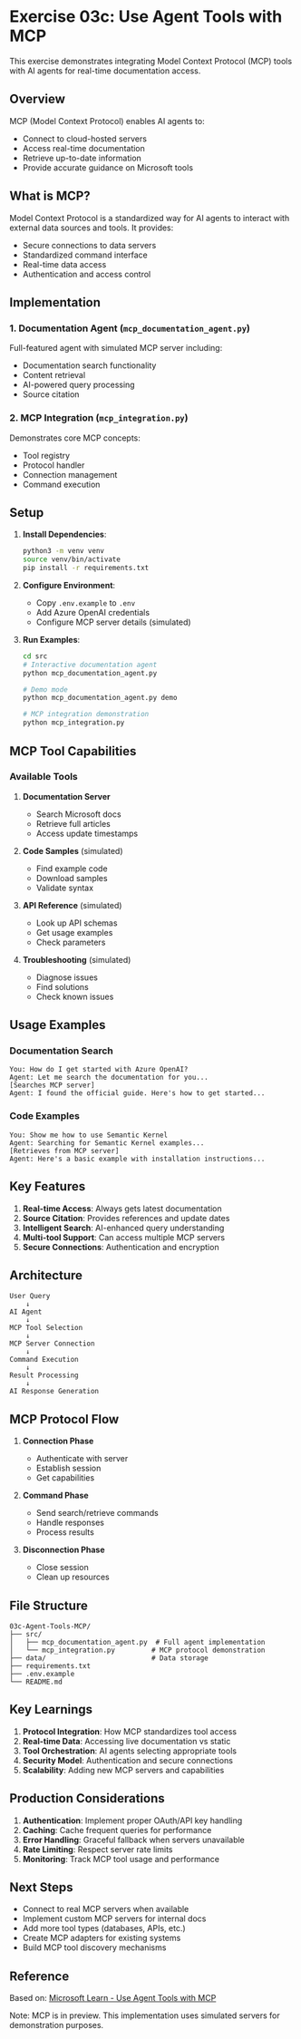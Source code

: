 # Exercise 03c: Use Agent Tools with MCP

This exercise demonstrates integrating Model Context Protocol (MCP) tools with AI agents for real-time documentation access.

## Overview

MCP (Model Context Protocol) enables AI agents to:
- Connect to cloud-hosted servers
- Access real-time documentation
- Retrieve up-to-date information
- Provide accurate guidance on Microsoft tools

## What is MCP?

Model Context Protocol is a standardized way for AI agents to interact with external data sources and tools. It provides:
- Secure connections to data servers
- Standardized command interface
- Real-time data access
- Authentication and access control

## Implementation

### 1. Documentation Agent (`mcp_documentation_agent.py`)
Full-featured agent with simulated MCP server including:
- Documentation search functionality
- Content retrieval
- AI-powered query processing
- Source citation

### 2. MCP Integration (`mcp_integration.py`)
Demonstrates core MCP concepts:
- Tool registry
- Protocol handler
- Connection management
- Command execution

## Setup

1. **Install Dependencies**:
   ```bash
   python3 -m venv venv
   source venv/bin/activate
   pip install -r requirements.txt
   ```

2. **Configure Environment**:
   - Copy `.env.example` to `.env`
   - Add Azure OpenAI credentials
   - Configure MCP server details (simulated)

3. **Run Examples**:
   ```bash
   cd src
   # Interactive documentation agent
   python mcp_documentation_agent.py
   
   # Demo mode
   python mcp_documentation_agent.py demo
   
   # MCP integration demonstration
   python mcp_integration.py
   ```

## MCP Tool Capabilities

### Available Tools
1. **Documentation Server**
   - Search Microsoft docs
   - Retrieve full articles
   - Access update timestamps

2. **Code Samples** (simulated)
   - Find example code
   - Download samples
   - Validate syntax

3. **API Reference** (simulated)
   - Look up API schemas
   - Get usage examples
   - Check parameters

4. **Troubleshooting** (simulated)
   - Diagnose issues
   - Find solutions
   - Check known issues

## Usage Examples

### Documentation Search
```
You: How do I get started with Azure OpenAI?
Agent: Let me search the documentation for you...
[Searches MCP server]
Agent: I found the official guide. Here's how to get started...
```

### Code Examples
```
You: Show me how to use Semantic Kernel
Agent: Searching for Semantic Kernel examples...
[Retrieves from MCP server]
Agent: Here's a basic example with installation instructions...
```

## Key Features

1. **Real-time Access**: Always gets latest documentation
2. **Source Citation**: Provides references and update dates
3. **Intelligent Search**: AI-enhanced query understanding
4. **Multi-tool Support**: Can access multiple MCP servers
5. **Secure Connections**: Authentication and encryption

## Architecture

```
User Query
    ↓
AI Agent
    ↓
MCP Tool Selection
    ↓
MCP Server Connection
    ↓
Command Execution
    ↓
Result Processing
    ↓
AI Response Generation
```

## MCP Protocol Flow

1. **Connection Phase**
   - Authenticate with server
   - Establish session
   - Get capabilities

2. **Command Phase**
   - Send search/retrieve commands
   - Handle responses
   - Process results

3. **Disconnection Phase**
   - Close session
   - Clean up resources

## File Structure
```
03c-Agent-Tools-MCP/
├── src/
│   ├── mcp_documentation_agent.py  # Full agent implementation
│   └── mcp_integration.py         # MCP protocol demonstration
├── data/                          # Data storage
├── requirements.txt
├── .env.example
└── README.md
```

## Key Learnings

1. **Protocol Integration**: How MCP standardizes tool access
2. **Real-time Data**: Accessing live documentation vs static
3. **Tool Orchestration**: AI agents selecting appropriate tools
4. **Security Model**: Authentication and secure connections
5. **Scalability**: Adding new MCP servers and capabilities

## Production Considerations

1. **Authentication**: Implement proper OAuth/API key handling
2. **Caching**: Cache frequent queries for performance
3. **Error Handling**: Graceful fallback when servers unavailable
4. **Rate Limiting**: Respect server rate limits
5. **Monitoring**: Track MCP tool usage and performance

## Next Steps

- Connect to real MCP servers when available
- Implement custom MCP servers for internal docs
- Add more tool types (databases, APIs, etc.)
- Create MCP adapters for existing systems
- Build MCP tool discovery mechanisms

## Reference

Based on: [Microsoft Learn - Use Agent Tools with MCP](https://microsoftlearning.github.io/mslearn-ai-agents/Instructions/03c-use-agent-tools-with-mcp.html)

Note: MCP is in preview. This implementation uses simulated servers for demonstration purposes.